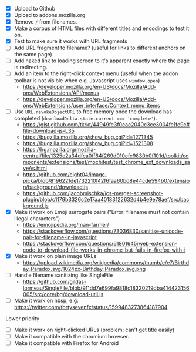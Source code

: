 - [x] Upload to Github
- [x] Upload to addons.mozilla.org
- [x] Remove `/` from filenames.
- [x] Make a corpus of HTML files with different titles and encodings to test it on.
- [x] Test to make sure it works with URL fragments
- [ ] Add URL fragment to filename? (useful for links to different anchors on the same page)
- [ ] Add naked link to loading screen to it's apparent exactly where the page is redirecting.
- [ ] Add an item to the right-click context menu (useful when the addon toolbar is not visible when e.g. Javascript uses `window.open`)
    - <https://developer.mozilla.org/en-US/docs/Mozilla/Add-ons/WebExtensions/API/menus>
    - <https://developer.mozilla.org/en-US/docs/Mozilla/Add-ons/WebExtensions/user_interface/Context_menu_items>
- [ ] Use `URL.revokeObjectURL` to free memory once the download has completed (`downloadDelta.state.current === 'complete'`).
    - <https://gist.github.com/tkrkt/44949fe3f0cac2040c3ce3004fe1fe9c#file-download-js-L35>
    - <https://bugzilla.mozilla.org/show_bug.cgi?id=1271345>
    - <https://bugzilla.mozilla.org/show_bug.cgi?id=1521308>
    - <https://hg.mozilla.org/mozilla-central/file/1325e2a34dfca0ff84f269d010cfc9830b0f101d/toolkit/components/extensions/test/mochitest/test_chrome_ext_downloads_saveAs.html>
    - <https://github.com/eight04/image-picka/blob/8196221de1732210f42f6faa60bd8e44cde594b0/extension/background/download.js>
    - <https://github.com/jacobmischka/ics-merger-screenshot-plugin/blob/c1179b3326c2e17aa40183122632d4b4e9e78aef/src/background.js>
- [x] Make it work on Emoji surrogate pairs ("Error: filename must not contain illegal characters")
    - <https://emojipedia.org/man-farmer/>
    - <https://stackoverflow.com/questions/73036830/sanitise-unicode-pair-for-filename-in-javascript>
    - <https://stackoverflow.com/questions/61801645/web-extension-code-to-download-file-works-in-chrome-but-fails-in-firefox-with-i>
- [x] Make it work on plain image URLs
    - <https://upload.wikimedia.org/wikipedia/commons/thumb/e/e7/Birthday_Paradox.svg/1024px-Birthday_Paradox.svg.png>
- [ ] Handle filename sanitizing like SingleFile
    - <https://github.com/gildas-lormeau/SingleFile/blob/911dd7e699fa9818c18320219dba414423156005/src/core/bg/download-util.js>
- [ ] Make it work on nbsp, e.g. <https://twitter.com/fortysevenfx/status/1599483273864187904>

Lower priority

- [ ] Make it work on right-clicked URLs (problem: can't get title easily)
- [ ] Make it compatible with the chromium browser.
- [ ] Make it compatible with Firefox for Android
